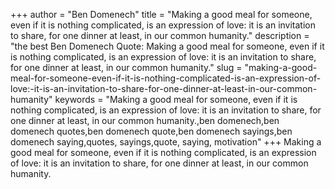 +++
author = "Ben Domenech"
title = "Making a good meal for someone, even if it is nothing complicated, is an expression of love: it is an invitation to share, for one dinner at least, in our common humanity."
description = "the best Ben Domenech Quote: Making a good meal for someone, even if it is nothing complicated, is an expression of love: it is an invitation to share, for one dinner at least, in our common humanity."
slug = "making-a-good-meal-for-someone-even-if-it-is-nothing-complicated-is-an-expression-of-love:-it-is-an-invitation-to-share-for-one-dinner-at-least-in-our-common-humanity"
keywords = "Making a good meal for someone, even if it is nothing complicated, is an expression of love: it is an invitation to share, for one dinner at least, in our common humanity.,ben domenech,ben domenech quotes,ben domenech quote,ben domenech sayings,ben domenech saying,quotes, sayings,quote, saying, motivation"
+++
Making a good meal for someone, even if it is nothing complicated, is an expression of love: it is an invitation to share, for one dinner at least, in our common humanity.
